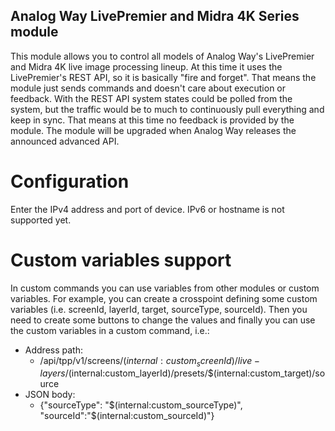 ## Analog Way LivePremier and Midra 4K Series module

This module allows you to control all models of Analog Way's LivePremier and Midra 4K live image processing lineup.
At this time it uses the LivePremier's REST API, so it is basically "fire and forget". That means the module just sends commands and doesn't care about execution or feedback. With the REST API system states could be polled from the system, but the traffic would be to much to continuously pull everything and keep in sync.
That means at this time no feedback is provided by the module. The module will be upgraded when Analog Way releases the announced advanced API.

# Configuration

Enter the IPv4 address and port of device.
IPv6 or hostname is not supported yet.

# Custom variables support
In custom commands you can use variables from other modules or custom variables.
For example, you can create a crosspoint defining some custom variables (i.e. screenId, layerId, target, sourceType, sourceId).
Then you need to create some buttons to change the values and finally you can use the custom variables in a custom command, i.e.:

- Address path:
  - /api/tpp/v1/screens/$(internal:custom_screenId)/live-layers/$(internal:custom_layerId)/presets/$(internal:custom_target)/source
- JSON body:
  - {"sourceType": "$(internal:custom_sourceType)", "sourceId":"$(internal:custom_sourceId)"}
